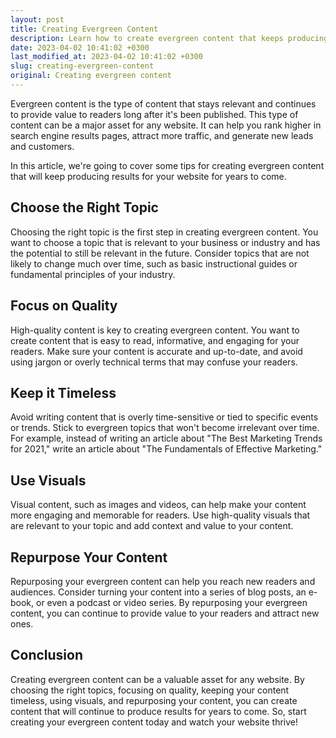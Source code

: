 ```yaml
---
layout: post
title: Creating Evergreen Content
description: Learn how to create evergreen content that keeps producing results years after it is published.
date: 2023-04-02 10:41:02 +0300
last_modified_at: 2023-04-02 10:41:02 +0300
slug: creating-evergreen-content
original: Creating evergreen content
---
```


Evergreen content is the type of content that stays relevant and continues to provide value to readers long after it's been published. This type of content can be a major asset for any website. It can help you rank higher in search engine results pages, attract more traffic, and generate new leads and customers.

In this article, we're going to cover some tips for creating evergreen content that will keep producing results for your website for years to come.

## Choose the Right Topic

Choosing the right topic is the first step in creating evergreen content. You want to choose a topic that is relevant to your business or industry and has the potential to still be relevant in the future. Consider topics that are not likely to change much over time, such as basic instructional guides or fundamental principles of your industry.

## Focus on Quality

High-quality content is key to creating evergreen content. You want to create content that is easy to read, informative, and engaging for your readers. Make sure your content is accurate and up-to-date, and avoid using jargon or overly technical terms that may confuse your readers.

## Keep it Timeless

Avoid writing content that is overly time-sensitive or tied to specific events or trends. Stick to evergreen topics that won't become irrelevant over time. For example, instead of writing an article about "The Best Marketing Trends for 2021," write an article about "The Fundamentals of Effective Marketing."

## Use Visuals

Visual content, such as images and videos, can help make your content more engaging and memorable for readers. Use high-quality visuals that are relevant to your topic and add context and value to your content.

## Repurpose Your Content

Repurposing your evergreen content can help you reach new readers and audiences. Consider turning your content into a series of blog posts, an e-book, or even a podcast or video series. By repurposing your evergreen content, you can continue to provide value to your readers and attract new ones.

## Conclusion

Creating evergreen content can be a valuable asset for any website. By choosing the right topics, focusing on quality, keeping your content timeless, using visuals, and repurposing your content, you can create content that will continue to produce results for years to come. So, start creating your evergreen content today and watch your website thrive!